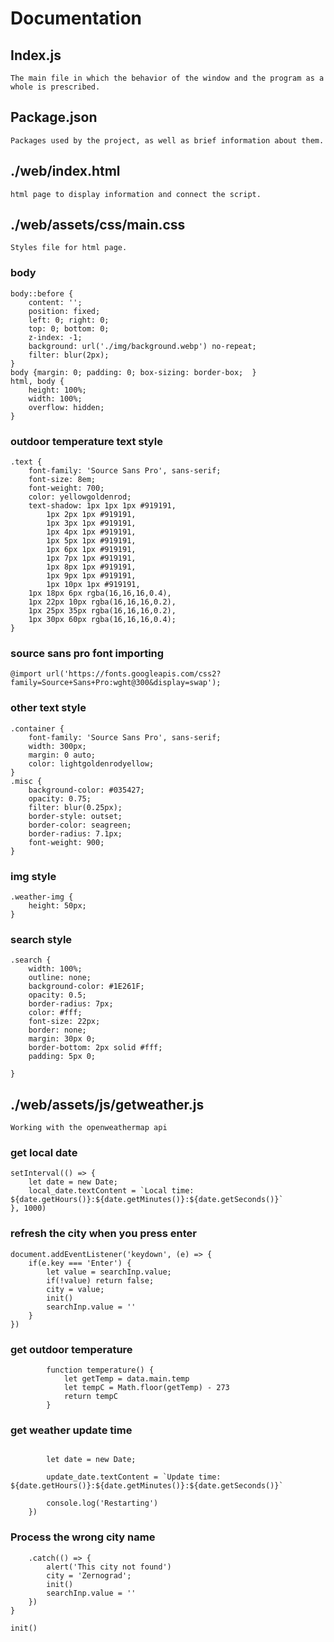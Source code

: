 # Documentation
## Index.js
```
The main file in which the behavior of the window and the program as a whole is prescribed.
```

## Package.json
```
Packages used by the project, as well as brief information about them.
```

## ./web/index.html
```
html page to display information and connect the script.
```

## ./web/assets/css/main.css
```
Styles file for html page.
```
### body
```
body::before {
    content: '';
    position: fixed;
    left: 0; right: 0;
    top: 0; bottom: 0;
    z-index: -1;
    background: url('./img/background.webp') no-repeat;
    filter: blur(2px);
}
body {margin: 0; padding: 0; box-sizing: border-box;  }
html, body {
    height: 100%;
    width: 100%;
    overflow: hidden;
}
```
### outdoor temperature text style
```
.text {
    font-family: 'Source Sans Pro', sans-serif;
    font-size: 8em;
    font-weight: 700;
    color: yellowgoldenrod;
    text-shadow: 1px 1px 1px #919191,
        1px 2px 1px #919191,
        1px 3px 1px #919191,
        1px 4px 1px #919191,
        1px 5px 1px #919191,
        1px 6px 1px #919191,
        1px 7px 1px #919191,
        1px 8px 1px #919191,
        1px 9px 1px #919191,
        1px 10px 1px #919191,
    1px 18px 6px rgba(16,16,16,0.4),
    1px 22px 10px rgba(16,16,16,0.2),
    1px 25px 35px rgba(16,16,16,0.2),
    1px 30px 60px rgba(16,16,16,0.4);
}
```
### source sans pro font importing
```
@import url('https://fonts.googleapis.com/css2?family=Source+Sans+Pro:wght@300&display=swap');
```
### other text style
```
.container {
    font-family: 'Source Sans Pro', sans-serif;
    width: 300px;
    margin: 0 auto;
    color: lightgoldenrodyellow;
}
.misc {
    background-color: #035427;
    opacity: 0.75;
    filter: blur(0.25px);
    border-style: outset;
    border-color: seagreen;
    border-radius: 7.1px;
    font-weight: 900;
}
```
### img style
```
.weather-img {
    height: 50px;
}
```
### search style
```
.search {
    width: 100%;
    outline: none;
    background-color: #1E261F;
    opacity: 0.5;
    border-radius: 7px;
    color: #fff;
    font-size: 22px;
    border: none;
    margin: 30px 0;
    border-bottom: 2px solid #fff;
    padding: 5px 0;

}
```

## ./web/assets/js/getweather.js
```
Working with the openweathermap api
```
### get local date
```
setInterval(() => {
    let date = new Date;
    local_date.textContent = `Local time: ${date.getHours()}:${date.getMinutes()}:${date.getSeconds()}`
}, 1000)
```
### refresh the city when you press enter
```
document.addEventListener('keydown', (e) => {
    if(e.key === 'Enter') {
        let value = searchInp.value;
        if(!value) return false;
        city = value;
        init()
        searchInp.value = ''
    }
})
```
### get outdoor temperature
```
        function temperature() {
            let getTemp = data.main.temp
            let tempC = Math.floor(getTemp) - 273
            return tempC
        }
```
### get weather update time
```

        let date = new Date;

        update_date.textContent = `Update time: ${date.getHours()}:${date.getMinutes()}:${date.getSeconds()}`

        console.log('Restarting')
    })
```
### Process the wrong city name
```
    .catch(() => {
        alert('This city not found')
        city = 'Zernograd';
        init()
        searchInp.value = ''
    })
}

init()
```
